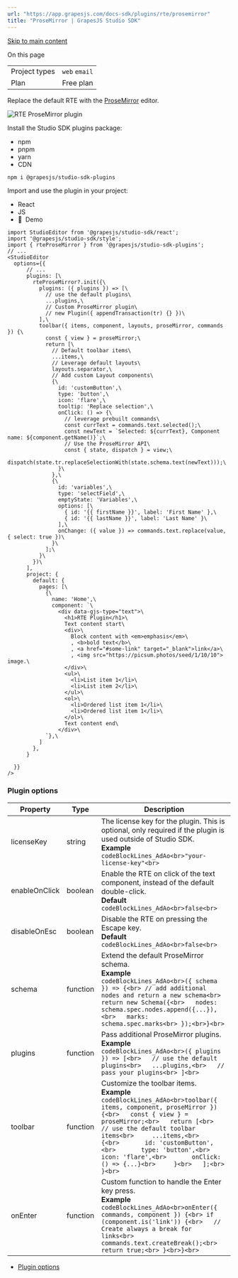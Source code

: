 ```yaml
---
url: "https://app.grapesjs.com/docs-sdk/plugins/rte/prosemirror"
title: "ProseMirror | GrapesJS Studio SDK"
---
```


[Skip to main content](https://app.grapesjs.com/docs-sdk/plugins/rte/prosemirror#__docusaurus_skipToContent_fallback)

On this page

|     |     |
| --- | --- |
| Project types | `web` `email` |
| Plan | Free plan |

Replace the default RTE with the [ProseMirror](https://prosemirror.net/) editor.

![RTE ProseMirror plugin](https://app.grapesjs.com/docs-sdk/assets/images/rte-pm-plugin-5ff2a9134c81a9366355ad9d8f1f42b9.png)

Install the Studio SDK plugins package:

- npm
- pnpm
- yarn
- CDN

```codeBlockLines_AdAo
npm i @grapesjs/studio-sdk-plugins

```

Import and use the plugin in your project:

- React
- JS
- 🍇  Demo

```codeBlockLines_AdAo
import StudioEditor from '@grapesjs/studio-sdk/react';
import '@grapesjs/studio-sdk/style';
import { rteProseMirror } from '@grapesjs/studio-sdk-plugins';
// ...
<StudioEditor
  options={{
      // ...
      plugins: [\
        rteProseMirror?.init({\
          plugins: ({ plugins }) => [\
            // use the default plugins\
            ...plugins,\
            // Custom ProseMirror plugin\
            // new Plugin({ appendTransaction(tr) {} })\
          ],\
          toolbar({ items, component, layouts, proseMirror, commands }) {\
            const { view } = proseMirror;\
            return [\
              // Default toolbar items\
              ...items,\
              // Leverage default layouts\
              layouts.separator,\
              // Add custom Layout components\
              {\
                id: 'customButton',\
                type: 'button',\
                icon: 'flare',\
                tooltip: 'Replace selection',\
                onClick: () => {\
                  // leverage prebuilt commands\
                  const currText = commands.text.selected();\
                  const newText = `Selected: ${currText}, Component name: ${component.getName()}`;\
                  // Use the ProseMirror API\
                  const { state, dispatch } = view;\
                  dispatch(state.tr.replaceSelectionWith(state.schema.text(newText)));\
                }\
              },\
              {\
                id: 'variables',\
                type: 'selectField',\
                emptyState: 'Variables',\
                options: [\
                  { id: '{{ firstName }}', label: 'First Name' },\
                  { id: '{{ lastName }}', label: 'Last Name' }\
                ],\
                onChange: ({ value }) => commands.text.replace(value, { select: true })\
              }\
            ];\
          }\
        })\
      ],
      project: {
        default: {
          pages: [\
            {\
              name: 'Home',\
              component: `\
                <div data-gjs-type="text">\
                  <h1>RTE Plugin</h1>\
                  Text content start\
                  <div>\
                    Block content with <em>emphasis</em>\
                    , <b>bold text</b>\
                    , <a href="#some-link" target="_blank">link</a>\
                    , <img src="https://picsum.photos/seed/1/10/10"> image.\
                  </div>\
                  <ul>\
                    <li>List item 1</li>\
                    <li>List item 2</li>\
                  </ul>\
                  <ol>\
                    <li>Ordered list item 1</li>\
                    <li>Ordered list item 1</li>\
                  </ol>\
                  Text content end\
                </div>\
            `},\
          ]
        },
      }

  }}
/>

```

### Plugin options [​](https://app.grapesjs.com/docs-sdk/plugins/rte/prosemirror\#plugin-options "Direct link to Plugin options")

| Property | Type | Description |
| --- | --- | --- |
| licenseKey | string | The license key for the plugin. This is optional, only required if the plugin is used outside of Studio SDK.<br>**Example**<br>```codeBlockLines_AdAo<br>"your-license-key"<br>``` |
| enableOnClick | boolean | Enable the RTE on click of the text component, instead of the default double-click.<br>**Default** <br>```codeBlockLines_AdAo<br>false<br>``` |
| disableOnEsc | boolean | Disable the RTE on pressing the Escape key.<br>**Default** <br>```codeBlockLines_AdAo<br>false<br>``` |
| schema | function | Extend the default ProseMirror schema.<br>**Example**<br>```codeBlockLines_AdAo<br>({ schema }) => {<br> // add additional nodes and return a new schema<br> return new Schema({<br>   nodes: schema.spec.nodes.append({...}),<br>   marks: schema.spec.marks<br> });<br>}<br>``` |
| plugins | function | Pass additional ProseMirror plugins.<br>**Example**<br>```codeBlockLines_AdAo<br>({ plugins }) => [<br>   // use the default plugins<br>   ...plugins,<br>   // pass your plugins<br> ]<br>``` |
| toolbar | function | Customize the toolbar items.<br>**Example** <br>```codeBlockLines_AdAo<br>toolbar({ items, component, proseMirror }) {<br>   const { view } = proseMirror;<br>   return [<br>     // use the default toolbar items<br>     ...items,<br>     {<br>       id: 'customButton',<br>       type: 'button',<br>       icon: 'flare',<br>       onClick: () => {...}<br>     }<br>   ];<br> }<br>``` |
| onEnter | function | Custom function to handle the Enter key press.<br>**Example** <br>```codeBlockLines_AdAo<br>onEnter({ commands, component }) {<br> if (component.is('link')) {<br>   // Create always a break for links<br>   commands.text.createBreak();<br>   return true;<br> }<br>}<br>``` |

- [Plugin options](https://app.grapesjs.com/docs-sdk/plugins/rte/prosemirror#plugin-options)
